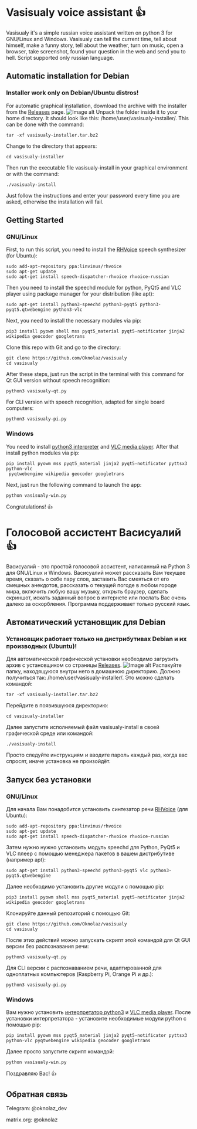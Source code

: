 # Vasisualy voice assistant :+1:
Vasisualy it's a simple russian voice assistant written on python 3 for GNU/Linux and Windows. 
Vasisualy can tell the current time, tell about himself, make a funny story, tell about the weather, turn on music, open a browser, take screenshot, found your question in the web and send you to hell. Script supported only russian language.
## Automatic installation for Debian
### Installer work only on Debian/Ubuntu distros!
For automatic graphical installation, download the archive with the installer from the [Releases](https://github.com/Oknolaz/vasisualy/releases) page.
![Image alt](https://github.com/Oknolaz/vasisualy/blob/master/install.png)
Unpack the folder inside it to your home directory. It should look like this: /home/user/vasisualy-installer/. This can be done with the command:
```
tar -xf vasisualy-installer.tar.bz2
```
Change to the directory that appears:
```
cd vasisualy-installer
```
Then run the executable file vasisualy-install in your graphical environment or with the command:
```
./vasisualy-install
```
Just follow the instructions and enter your password every time you are asked, otherwise the installation will fail.
## Getting Started
### GNU/Linux
First, to run this script, you need to install the [RHVoice](https://github.com/Olga-Yakovleva/RHVoice/) speech synthesizer (for Ubuntu):
```
sudo add-apt-repository ppa:linvinus/rhvoice
sudo apt-get update
sudo apt-get install speech-dispatcher-rhvoice rhvoice-russian
```
Then you need to install the speechd module for python, PyQt5 and VLC player using package manager for your distribution (like apt):
```
sudo apt-get install python3-speechd python3-pyqt5 python3-pyqt5.qtwebengine python3-vlc
```
Next, you need to install the necessary modules via pip:
```
pip3 install pyowm shell mss pyqt5_material pyqt5-notificator jinja2 wikipedia geocoder googletrans
```
Clone this repo with Git and go to the directory:
```
git clone https://github.com/Oknolaz/vasisualy
cd vasisualy
```
After these steps, just run the script in the terminal with this command for Qt GUI version without speech recognition:
```
python3 vasisualy-qt.py
```
For CLI version with speech recognition, adapted for single board computers:
```
python3 vasisualy-pi.py
```
### Windows
You need to install [python3 interpreter](https://python.org) and [VLC media player](https://videolan.org/). After that install python modules via pip:
```
pip install pyowm mss pyqt5_material jinja2 pyqt5-notificator pyttsx3 python-vlc
 pyqtwebengine wikipedia geocoder googletrans
```
Next, just run the following command to launch the app:
```
python vasisualy-win.py
```
Congratulations! :+1:

# Голосовой ассистент Васисуалий :+1:
Васисуалий - это простой голосовой ассистент, написанный на Python 3 для GNU/Linux и Windows.
Васисуалий может рассказать Вам текущее время, сказать о себе пару слов, заставить Вас смеяться от его смешных анекдотов, рассказать о текущей погоде в любом городе мира, включить любую вашу музыку, открыть браузер, сделать скриншот, искать заданный вопрос в интернете или послать Вас очень далеко за оскорбления. Программа поддерживает только русский язык.
## Автоматический установщик для Debian
### Установщик работает только на дистрибутивах Debian и их производных (Ubuntu)!
Для автоматической графической установки необходимо загрузить архив с установщиком со страницы [Releases](https://github.com/Oknolaz/vasisualy/releases).
![Image alt](https://github.com/Oknolaz/vasisualy/blob/master/install.png)
Распакуйте папку, находящуюся внутри него в домашнюю директорию. Должно получиться так: /home/user/vasisualy-installer/. Это можно сделать командой:
```
tar -xf vasisualy-installer.tar.bz2
```
Перейдите в появившуюся директорию:
```
cd vasisualy-installer 
```
Далее запустите исполняемый файл vasisualy-install в своей графической среде или командой:
```
./vasisualy-install
```
Просто следуйте инструкциям и вводите пароль каждый раз, когда вас спросят, иначе установка не произойдёт.
## Запуск без установки
### GNU/Linux
Для начала Вам понадобится установить синтезатор речи [RHVoice](https://github.com/Olga-Yakovleva/RHVoice/) (для Ubuntu):
```
sudo add-apt-repository ppa:linvinus/rhvoice
sudo apt-get update
sudo apt-get install speech-dispatcher-rhvoice rhvoice-russian
```
Затем нужно нужно установить модуль speechd для Python, PyQt5 и VLC плеер с помощью менеджера пакетов в вашем дистрибутиве (например apt):
```
sudo apt-get install python3-speechd python3-pyqt5 vlc python3-pyqt5.qtwebengine
```
Далее необходимо установить другие модули с помощью pip:
```
pip3 install pyowm shell mss pyqt5_material pyqt5-notificator jinja2 wikipedia geocoder googletrans
```
Клонируйте данный репозиторий с помощью Git:
```
git clone https://github.com/Oknolaz/vasisualy
cd vasisualy
```
После этих действий можно запускать скрипт этой командой для Qt GUI версии без распознавания речи:
```
python3 vasisualy-qt.py
```
Для CLI версии с распознаванием речи, адаптированной для одноплатных компьютеров (Raspberry Pi, Orange Pi и др.):
```
python3 vasisualy-pi.py
```
### Windows
Вам нужно установить [интерпретатор python3](https://python.org) и [VLC media player](https://videolan.org/). После установки интерпретатора - установите необходимые модули python с помощью pip:
```
pip install pyowm mss pyqt5_material jinja2 pyqt5-notificator pyttsx3 python-vlc pyqtwebengine wikipedia geocoder googletrans
```
Далее просто запустите скрипт командой:
```
python vasisualy-win.py
```
Поздравляю Вас! :+1:

## Обратная связь
Telegram: @oknolaz_dev

matrix.org: @oknolaz
